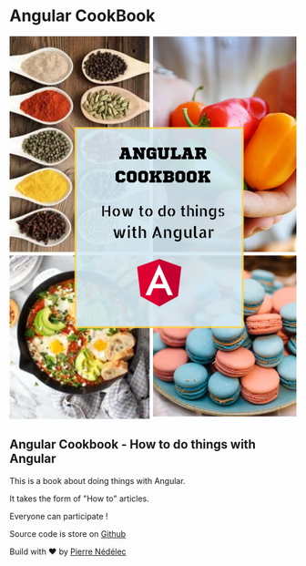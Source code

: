 # Angular CookBook 
![Angular CookBook ](./book-cover.png)

## Angular Cookbook - How to do things with Angular 

This is a book about doing things with Angular.

It takes the form of "How to" articles.

Everyone can participate !

Source code is store on [Github]()

Build with ❤ by [Pierre Nédélec](https://www.linkedin.com/in/pierrenedelec-expert) 
